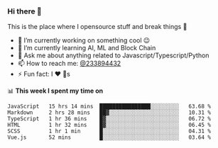 ### Hi there 👋

<!--
**a233894432/a233894432** is a ✨ _special_ ✨ repository because its `README.md` (this file) appears on your GitHub profile.

Here are some ideas to get you started:

- 🔭 I’m currently working on ...
- 🌱 I’m currently learning ...
- 👯 I’m looking to collaborate on ...
- 🤔 I’m looking for help with ...
- 💬 Ask me about ...
- 📫 How to reach me: ...
- 😄 Pronouns: ...
- ⚡ Fun fact: ...
-->
 
 
This is the place where I opensource stuff and break things :rofl:

- 🔭 I’m currently working on something cool :wink:
- 🌱 I’m currently learning AI, ML and Block Chain
- 💬 Ask me about anything related to Javascript/Typescript/Python
- 📫 How to reach me: [@233894432](https://twitter.com/233894432)
- ⚡ Fun fact: I :heart: :dog:s

📊 **This week I spent my time on**
<!--START_SECTION:waka-->

```text
JavaScript   15 hrs 14 mins  ████████████████░░░░░░░░░   63.68 %
Markdown     2 hrs 28 mins   ██▓░░░░░░░░░░░░░░░░░░░░░░   10.31 %
TypeScript   1 hr 36 mins    █▓░░░░░░░░░░░░░░░░░░░░░░░   06.72 %
HTML         1 hr 32 mins    █▓░░░░░░░░░░░░░░░░░░░░░░░   06.45 %
SCSS         1 hr 1 min      █░░░░░░░░░░░░░░░░░░░░░░░░   04.31 %
Vue.js       52 mins         █░░░░░░░░░░░░░░░░░░░░░░░░   03.64 %
```

<!--END_SECTION:waka-->
